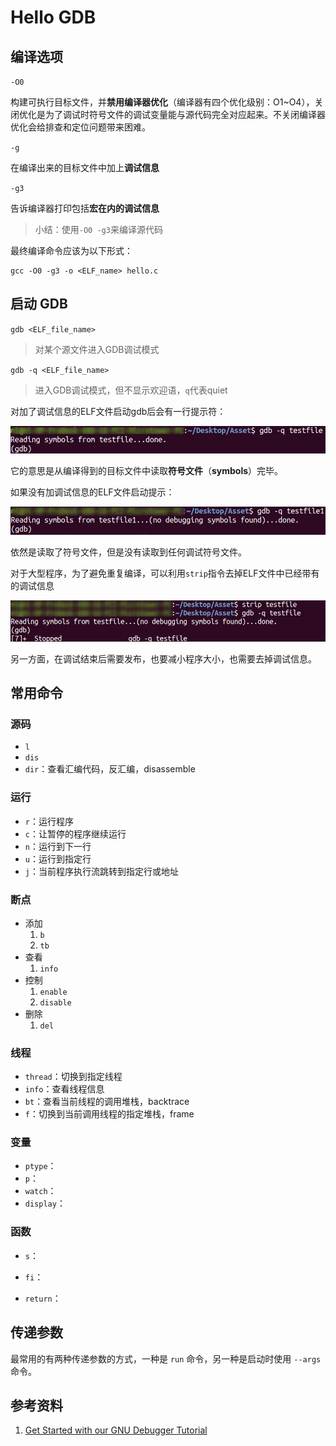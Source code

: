 # Hello GDB



## 编译选项

`-O0`

构建可执行目标文件，并**禁用编译器优化**（编译器有四个优化级别：O1~O4），关闭优化是为了调试时符号文件的调试变量能与源代码完全对应起来。不关闭编译器优化会给排查和定位问题带来困难。

`-g`

在编译出来的目标文件中加上**调试信息**

`-g3`

告诉编译器打印包括**宏在内的调试信息**

> 小结：使用`-O0 -g3`来编译源代码



最终编译命令应该为以下形式：

```shell
gcc -O0 -g3 -o <ELF_name> hello.c
```



## 启动 GDB

`gdb <ELF_file_name>`

> 对某个源文件进入GDB调试模式

`gdb -q <ELF_file_name>`

> 进入GDB调试模式，但不显示欢迎语，`q`代表quiet



对加了调试信息的ELF文件启动gdb后会有一行提示符：

![image-20230630151547817](https://raw.githubusercontent.com/huibazdy/TyporaPicture/main/image-20230630151547817.png)

它的意思是从编译得到的目标文件中读取**符号文件**（**symbols**）完毕。



如果没有加调试信息的ELF文件启动提示：

![image-20230630152434309](https://raw.githubusercontent.com/huibazdy/TyporaPicture/main/image-20230630152434309.png)

依然是读取了符号文件，但是没有读取到任何调试符号文件。



对于大型程序，为了避免重复编译，可以利用`strip`指令去掉ELF文件中已经带有的调试信息

![image-20230630152856611](https://raw.githubusercontent.com/huibazdy/TyporaPicture/main/image-20230630152856611.png)

另一方面，在调试结束后需要发布，也要减小程序大小，也需要去掉调试信息。





## 常用命令

### 源码

* `l`
* `dis`
* `dir`：查看汇编代码，反汇编，disassemble



### 运行

* `r`：运行程序
* `c`：让暂停的程序继续运行
* `n`：运行到下一行
* `u`：运行到指定行
* `j`：当前程序执行流跳转到指定行或地址



### 断点

* 添加
    1. `b`
    2. `tb` 
* 查看
    1. `info`
* 控制
    1. `enable`
    2. `disable`
* 删除
    1. `del`



### 线程

* `thread`：切换到指定线程
* `info`：查看线程信息
* `bt`：查看当前线程的调用堆栈，backtrace
* `f`：切换到当前调用线程的指定堆栈，frame



### 变量

* `ptype`：
* `p`：
* `watch`：
* `display`：



### 函数

* `s`：

* `fi`：

* `return`：

    



## 传递参数

最常用的有两种传递参数的方式，一种是 `run` 命令，另一种是启动时使用 `--args` 命令。





## 参考资料

1. [Get Started with our GNU Debugger Tutorial](https://developers.redhat.com/blog/2021/04/30/the-gdb-developers-gnu-debugger-tutorial-part-1-getting-started-with-the-debugger)